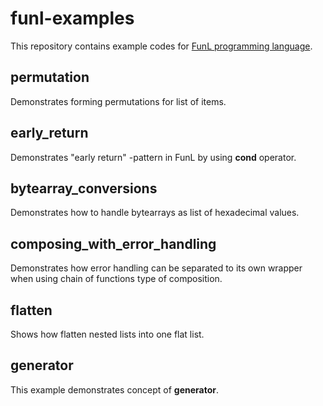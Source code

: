 # funl-examples
This repository contains example codes for [FunL programming language](https://github.com/anssihalmeaho/funl).

## permutation
Demonstrates forming permutations for list of items.

## early_return
Demonstrates "early return" -pattern in FunL by using **cond** operator.

## bytearray_conversions
Demonstrates how to handle bytearrays as list of hexadecimal values.

## composing_with_error_handling
Demonstrates how error handling can be separated to its own wrapper
when using chain of functions type of composition.

## flatten
Shows how flatten nested lists into one flat list.

## generator
This example demonstrates concept of **generator**.

